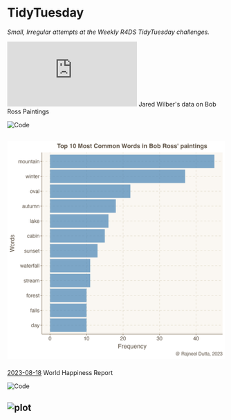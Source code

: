 # TidyTuesday
*Small, Irregular attempts at the Weekly R4DS TidyTuesday challenges.*

![2023-02-21](https://github.com/rfordatascience/tidytuesday/blob/master/data/2023/2023-02-21/readme.md) Jared Wilber's data on Bob Ross Paintings

![Code](2023_02_21_tidy_tuesday.Rmd)

![plot](Top10Words_BobRoss.png)
-----------------------------------------------------------------------------------------------------------------------------------------------------
[2023-08-18](https://www.kaggle.com/datasets/unsdsn/world-happiness) World Happiness Report

![Code](HappinessIndex.Rmd)

![plot](Happiness.png)
-----------------------------------------------------------------------------------------------------------------------------------------------------
